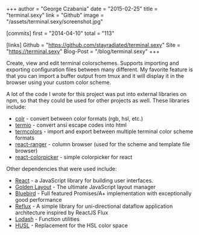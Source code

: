 +++
author = "George Czabania"
date = "2015-02-25"
title = "terminal.sexy"
link = "Github"
image = "/assets/terminal.sexy/screenshot.jpg"

[commits]
  first = "2014-04-10"
  total = "113"

[links]
  Github = "https://github.com/stayradiated/terminal.sexy"
  Site = "https://terminal.sexy"
  Blog-Post = "/blog/terminal.sexy"
+++

Create, view and edit terminal colorschemes. Supports importing and exporting
configuration files between many different. My favorite feature is that you can
import a buffer output from tmux and it will display it in the browser using
your custom color scheme.

A lot of the code I wrote for this project was put into external libraries on
npm, so that they could be used for other projects as well. These libraries
include:

- [colr](https://github.com/stayradiated/colr) - convert between color formats
  (rgb, hsl, etc.)
- [termio](https://github.com/stayradiated/termio) - convert ansi escape codes
  into html
- [termcolors](https://github.com/stayradiated/termcolors) - import and export
  between multiple terminal color scheme formats
- [react-ranger](https://github.com/stayradiated/react-ranger) - column browser
  (used for the scheme and template file browser)
- [react-colorpicker](https://github.com/stayradiated/react-colorpicker) -
  simple colorpicker for react

Other dependencies that were used include:

- [React](https://www.npmjs.com/package/react) - a JavaScript library for
  building user interfaces.
- [Golden Layout](https://www.npmjs.com/package/golden-layout) - The ultimate
  JavaScript layout manager 
- [Bluebird](https://www.npmjs.com/package/bluebird) - Full featured
  Promises/A+ implementation with exceptionally good performance
- [Reflux](https://www.npmjs.com/package/reflux) - A simple library for
  uni-directional dataflow application architecture inspired by ReactJS Flux
- [Lodash](https://www.npmjs.com/package/lodash) - Function utilities
- [HUSL](https://www.npmjs.com/package/husl) - Replacement for the HSL color
  space
